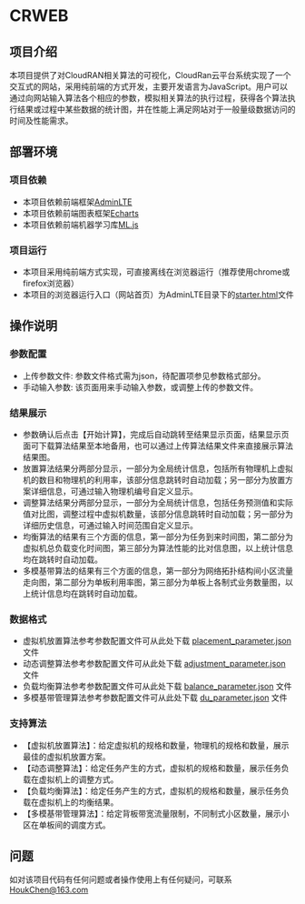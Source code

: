 # CRWEB
## 项目介绍
本项目提供了对CloudRAN相关算法的可视化，CloudRan云平台系统实现了一个交互式的网站，采用纯前端的方式开发，主要开发语言为JavaScript。用户可以通过向网站输入算法各个相应的参数，模拟相关算法的执行过程，获得各个算法执行结果或过程中某些数据的统计图，并在性能上满足网站对于一般量级数据访问的时间及性能需求。

## 部署环境
### 项目依赖
 - 本项目依赖前端框架[AdminLTE](https://adminlte.io/)
 - 本项目依赖前端图表框架[Echarts](http://echarts.baidu.com/)
 - 本项目依赖前端机器学习库[ML.js](https://github.com/mljs/ml)
 ### 项目运行
 - 本项目采用纯前端方式实现，可直接离线在浏览器运行（推荐使用chrome或firefox浏览器）
 - 本项目的浏览器运行入口（网站首页）为AdminLTE目录下的[starter.html](https://github.com/HoukChen/CRWEB/blob/master/AdminLTE/starter.html)文件
 
## 操作说明

### 参数配置
 - 上传参数文件: 参数文件格式需为json，待配置项参见参数格式部分。
- 手动输入参数: 该页面用来手动输入参数，或调整上传的参数文件。

### 结果展示
- 参数确认后点击【开始计算】，完成后自动跳转至结果显示页面，结果显示页面可下载算法结果至本地备用，也可以通过上传算法结果文件来直接展示算法结果图。
- 放置算法结果分两部分显示，一部分为全局统计信息，包括所有物理机上虚拟机的数目和物理机的利用率，该部分信息跳转时自动加载；另一部分为放置方案详细信息，可通过输入物理机编号自定义显示。
- 调整算法结果分两部分显示，一部分为全局统计信息，包括任务预测值和实际值对比图，调整过程中虚拟机数量，该部分信息跳转时自动加载；另一部分为详细历史信息，可通过输入时间范围自定义显示。
- 均衡算法的结果有三个方面的信息，第一部分为任务到来时间图，第二部分为虚拟机总负载变化时间图，第三部分为算法性能的比对信息图，以上统计信息均在跳转时自动加载。
- 多模基带算法的结果有三个方面的信息，第一部分为网络拓扑结构间小区流量走向图，第二部分为单板利用率图，第三部分为单板上各制式业务数量图，以上统计信息均在跳转时自动加载。

### 数据格式
- 虚拟机放置算法参考参数配置文件可从此处下载 [placement_parameter.json](https://github.com/HoukChen/CRWEB/blob/master/AdminLTE/Scripts/Placement/parameter.json) 文件
- 动态调整算法参考参数配置文件可从此处下载 [adjustment_parameter.json](https://github.com/HoukChen/CRWEB/blob/master/AdminLTE/Scripts/Adjustment/parameter.json) 文件
- 负载均衡算法参考参数配置文件可从此处下载 [balance_parameter.json](https://github.com/HoukChen/CRWEB/blob/master/AdminLTE/Scripts/Loadbalance/parameter.json) 文件
- 多模基带管理算法参考参数配置文件可从此处下载 [du_parameter.json](https://github.com/HoukChen/CRWEB/blob/master/AdminLTE/Scripts/DU/parameter.json) 文件

### 支持算法
- 【虚拟机放置算法】：给定虚拟机的规格和数量，物理机的规格和数量，展示最佳的虚拟机放置方案。
- 【动态调整算法】：给定任务产生的方式，虚拟机的规格和数量，展示任务负载在虚拟机上的调整方式。
- 【负载均衡算法】：给定任务产生的方式，虚拟机的规格和数量，展示任务负载在虚拟机上的均衡结果。
- 【多模基带管理算法】：给定背板带宽流量限制，不同制式小区数量，展示小区在单板间的调度方式。

## 问题
如对该项目代码有任何问题或者操作使用上有任何疑问，可联系 HoukChen@163.com
